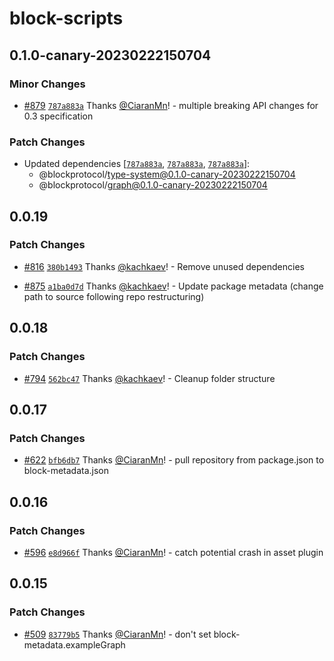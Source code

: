 # block-scripts

## 0.1.0-canary-20230222150704

### Minor Changes

- [#879](https://github.com/blockprotocol/blockprotocol/pull/879) [`787a883a`](https://github.com/blockprotocol/blockprotocol/commit/787a883a3a0a2d2e89e48823fa23ee7204ee9354) Thanks [@CiaranMn](https://github.com/CiaranMn)! - multiple breaking API changes for 0.3 specification

### Patch Changes

- Updated dependencies [[`787a883a`](https://github.com/blockprotocol/blockprotocol/commit/787a883a3a0a2d2e89e48823fa23ee7204ee9354), [`787a883a`](https://github.com/blockprotocol/blockprotocol/commit/787a883a3a0a2d2e89e48823fa23ee7204ee9354), [`787a883a`](https://github.com/blockprotocol/blockprotocol/commit/787a883a3a0a2d2e89e48823fa23ee7204ee9354)]:
  - @blockprotocol/type-system@0.1.0-canary-20230222150704
  - @blockprotocol/graph@0.1.0-canary-20230222150704

## 0.0.19

### Patch Changes

- [#816](https://github.com/blockprotocol/blockprotocol/pull/816) [`380b1493`](https://github.com/blockprotocol/blockprotocol/commit/380b149326450f4cf9b8300182eb199aa8f6a62f) Thanks [@kachkaev](https://github.com/kachkaev)! - Remove unused dependencies

- [#875](https://github.com/blockprotocol/blockprotocol/pull/875) [`a1ba0d7d`](https://github.com/blockprotocol/blockprotocol/commit/a1ba0d7d17971ee30586a673ce3d4f5bee6e65d1) Thanks [@kachkaev](https://github.com/kachkaev)! - Update package metadata (change path to source following repo restructuring)

## 0.0.18

### Patch Changes

- [#794](https://github.com/blockprotocol/blockprotocol/pull/794) [`562bc47`](https://github.com/blockprotocol/blockprotocol/commit/562bc477fdc35b8d3b94dc6c4b2207b9bd2cd057) Thanks [@kachkaev](https://github.com/kachkaev)! - Cleanup folder structure

## 0.0.17

### Patch Changes

- [#622](https://github.com/blockprotocol/blockprotocol/pull/622) [`bfb6db7`](https://github.com/blockprotocol/blockprotocol/commit/bfb6db7c3138c410b0003869cb15ebbb5f18ac7a) Thanks [@CiaranMn](https://github.com/CiaranMn)! - pull repository from package.json to block-metadata.json

## 0.0.16

### Patch Changes

- [#596](https://github.com/blockprotocol/blockprotocol/pull/596) [`e8d966f`](https://github.com/blockprotocol/blockprotocol/commit/e8d966f23da20e07b541fda55c51d71a2e8d0a5d) Thanks [@CiaranMn](https://github.com/CiaranMn)! - catch potential crash in asset plugin

## 0.0.15

### Patch Changes

- [#509](https://github.com/blockprotocol/blockprotocol/pull/509) [`83779b5`](https://github.com/blockprotocol/blockprotocol/commit/83779b55a856421c71169ddeffed3ce7843c6fb8) Thanks [@CiaranMn](https://github.com/CiaranMn)! - don't set block-metadata.exampleGraph
